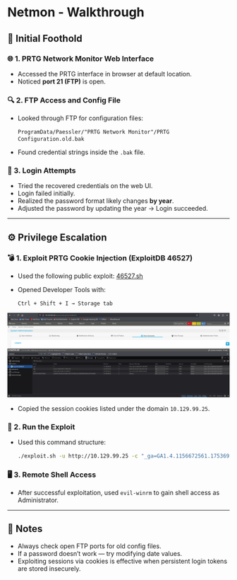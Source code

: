 # Netmon - Walkthrough

## 🧗 Initial Foothold

### 🌐 1. PRTG Network Monitor Web Interface
- Accessed the PRTG interface in browser at default location.
- Noticed **port 21 (FTP)** is open.

### 🔍 2. FTP Access and Config File
- Looked through FTP for configuration files:
  ```
  ProgramData/Paessler/"PRTG Network Monitor"/PRTG Configuration.old.bak
  ```
- Found credential strings inside the `.bak` file.

### 🔐 3. Login Attempts
- Tried the recovered credentials on the web UI.
- Login failed initially.
- Realized the password format likely changes **by year**.
- Adjusted the password by updating the year → Login succeeded.

---

## ⚙️ Privilege Escalation

### 💣 1. Exploit PRTG Cookie Injection (ExploitDB 46527)
- Used the following public exploit:
  [46527.sh](https://www.exploit-db.com/exploits/46527)

- Opened Developer Tools with:
  ```
  Ctrl + Shift + I → Storage tab
  ```

![PRTG Cookie Storage](Netmon_cookie.png)

- Copied the session cookies listed under the domain `10.129.99.25`.

### 🧪 2. Run the Exploit
- Used this command structure:
  ```bash
  ./exploit.sh -u http://10.129.99.25 -c "_ga=GA1.4.1156672561.1753691157; _gid=GA1.4.343527583.1753691157; OCTOPUS1813713946=ezlENDVGQ0I2LUFGQkUtNEU1MC05QUUyLTBBMjE0Q0I5QzJGMH0%3D; _gat=1"
  ```

### 🖥️ 3. Remote Shell Access
- After successful exploitation, used `evil-winrm` to gain shell access as Administrator.

---

## 🧠 Notes

- Always check open FTP ports for old config files.
- If a password doesn’t work — try modifying date values.
- Exploiting sessions via cookies is effective when persistent login tokens are stored insecurely.
